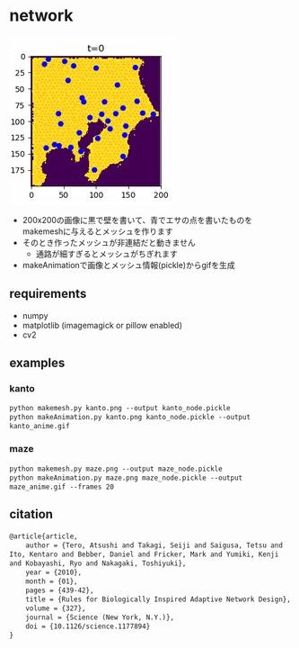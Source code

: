 # network
![kanto](./kanto_anime.gif)

- 200x200の画像に黒で壁を書いて、青でエサの点を書いたものをmakemeshに与えるとメッシュを作ります
- そのとき作ったメッシュが非連結だと動きません
    - 通路が細すぎるとメッシュがちぎれます
- makeAnimationで画像とメッシュ情報(pickle)からgifを生成

## requirements
- numpy
- matplotlib (imagemagick or pillow enabled)
- cv2

## examples

### kanto
```
python makemesh.py kanto.png --output kanto_node.pickle
python makeAnimation.py kanto.png kanto_node.pickle --output kanto_anime.gif
```

### maze
```
python makemesh.py maze.png --output maze_node.pickle
python makeAnimation.py maze.png maze_node.pickle --output maze_anime.gif --frames 20
```
## citation
```
@article{article,
    author = {Tero, Atsushi and Takagi, Seiji and Saigusa, Tetsu and Ito, Kentaro and Bebber, Daniel and Fricker, Mark and Yumiki, Kenji and Kobayashi, Ryo and Nakagaki, Toshiyuki},
    year = {2010},
    month = {01},
    pages = {439-42},
    title = {Rules for Biologically Inspired Adaptive Network Design},
    volume = {327},
    journal = {Science (New York, N.Y.)},
    doi = {10.1126/science.1177894}
}
```
